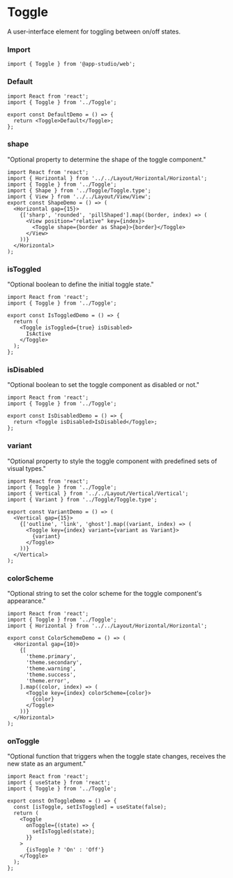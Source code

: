 # Toggle

A user-interface element for toggling between on/off states.

### **Import**
  ```tsx static
  import { Toggle } from '@app-studio/web';
  ```

### **Default**
```tsx
import React from 'react';
import { Toggle } from '../Toggle';

export const DefaultDemo = () => {
  return <Toggle>Default</Toggle>;
};

```

### **shape**
"Optional property to determine the shape of the toggle component."

```tsx
import React from 'react';
import { Horizontal } from '../../Layout/Horizontal/Horizontal';
import { Toggle } from '../Toggle';
import { Shape } from '../Toggle/Toggle.type';
import { View } from '../../Layout/View/View';
export const ShapeDemo = () => (
  <Horizontal gap={15}>
    {['sharp', 'rounded', 'pillShaped'].map((border, index) => (
      <View position="relative" key={index}>
        <Toggle shape={border as Shape}>{border}</Toggle>
      </View>
    ))}
  </Horizontal>
);

```

### **isToggled**
"Optional boolean to define the initial toggle state."

```tsx
import React from 'react';
import { Toggle } from '../Toggle';

export const IsToggledDemo = () => {
  return (
    <Toggle isToggled={true} isDisabled>
      IsActive
    </Toggle>
  );
};

```

### **isDisabled**
"Optional boolean to set the toggle component as disabled or not."

```tsx
import React from 'react';
import { Toggle } from '../Toggle';

export const IsDisabledDemo = () => {
  return <Toggle isDisabled>IsDisabled</Toggle>;
};

```

### **variant**
"Optional property to style the toggle component with predefined sets of visual types."

```tsx
import React from 'react';
import { Toggle } from '../Toggle';
import { Vertical } from '../../Layout/Vertical/Vertical';
import { Variant } from '../Toggle/Toggle.type';

export const VariantDemo = () => (
  <Vertical gap={15}>
    {['outline', 'link', 'ghost'].map((variant, index) => (
      <Toggle key={index} variant={variant as Variant}>
        {variant}
      </Toggle>
    ))}
  </Vertical>
);

```

### **colorScheme**
"Optional string to set the color scheme for the toggle component's appearance."

```tsx
import React from 'react';
import { Toggle } from '../Toggle';
import { Horizontal } from '../../Layout/Horizontal/Horizontal';

export const ColorSchemeDemo = () => (
  <Horizontal gap={10}>
    {[
      'theme.primary',
      'theme.secondary',
      'theme.warning',
      'theme.success',
      'theme.error',
    ].map((color, index) => (
      <Toggle key={index} colorScheme={color}>
        {color}
      </Toggle>
    ))}
  </Horizontal>
);

```

### **onToggle**
"Optional function that triggers when the toggle state changes, receives the new state as an argument."

```tsx
import React from 'react';
import { useState } from 'react';
import { Toggle } from '../Toggle';

export const OnToggleDemo = () => {
  const [isToggle, setIsToggled] = useState(false);
  return (
    <Toggle
      onToggle={(state) => {
        setIsToggled(state);
      }}
    >
      {isToggle ? 'On' : 'Off'}
    </Toggle>
  );
};

```

